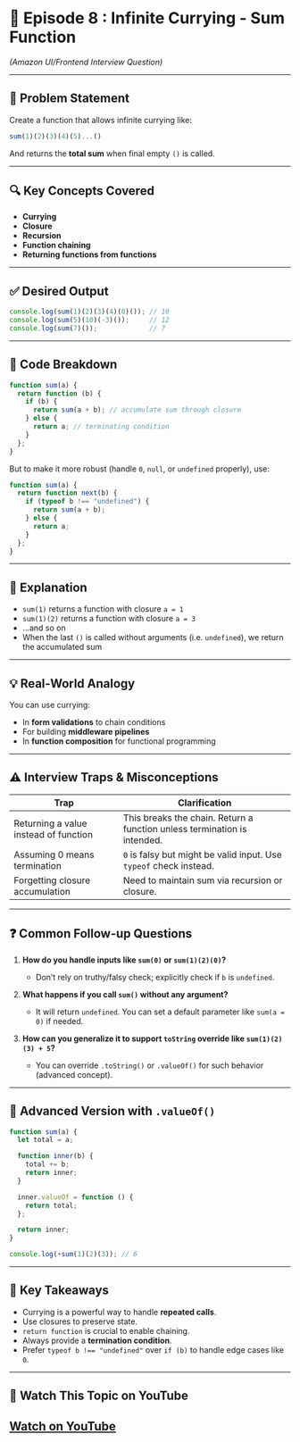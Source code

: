 # 📘 Episode 8 : Infinite Currying - Sum Function  
*(Amazon UI/Frontend Interview Question)*

---

## 🧠 Problem Statement

Create a function that allows infinite currying like:

```js
sum(1)(2)(3)(4)(5)...()
```

And returns the **total sum** when final empty `()` is called.

---

## 🔍 Key Concepts Covered

- **Currying**  
- **Closure**  
- **Recursion**
- **Function chaining**
- **Returning functions from functions**

---

## ✅ Desired Output

```js
console.log(sum(1)(2)(3)(4)(0)()); // 10
console.log(sum(5)(10)(-3)());     // 12
console.log(sum(7)());             // 7
```

---

## 🧪 Code Breakdown

```js
function sum(a) {
  return function (b) {
    if (b) {
      return sum(a + b); // accumulate sum through closure
    } else {
      return a; // terminating condition
    }
  };
}
```

But to make it more robust (handle `0`, `null`, or `undefined` properly), use:

```js
function sum(a) {
  return function next(b) {
    if (typeof b !== "undefined") {
      return sum(a + b);
    } else {
      return a;
    }
  };
}
```

---

## 🔁 Explanation

- `sum(1)` returns a function with closure `a = 1`
- `sum(1)(2)` returns a function with closure `a = 3`
- ...and so on
- When the last `()` is called without arguments (i.e. `undefined`), we return the accumulated sum

---

## 💡 Real-World Analogy

You can use currying:
- In **form validations** to chain conditions
- For building **middleware pipelines**
- In **function composition** for functional programming

---

## ⚠️ Interview Traps & Misconceptions

| Trap | Clarification |
|------|---------------|
| Returning a value instead of function | This breaks the chain. Return a function unless termination is intended. |
| Assuming 0 means termination | `0` is falsy but might be valid input. Use `typeof` check instead. |
| Forgetting closure accumulation | Need to maintain sum via recursion or closure. |

---

## ❓ Common Follow-up Questions

1. **How do you handle inputs like `sum(0)` or `sum(1)(2)(0)`?**  
   - Don’t rely on truthy/falsy check; explicitly check if `b` is `undefined`.

2. **What happens if you call `sum()` without any argument?**  
   - It will return `undefined`. You can set a default parameter like `sum(a = 0)` if needed.

3. **How can you generalize it to support `toString` override like `sum(1)(2)(3) + 5`?**  
   - You can override `.toString()` or `.valueOf()` for such behavior (advanced concept).

---

## 🧠 Advanced Version with `.valueOf()`

```js
function sum(a) {
  let total = a;

  function inner(b) {
    total += b;
    return inner;
  }

  inner.valueOf = function () {
    return total;
  };

  return inner;
}

console.log(+sum(1)(2)(3)); // 6
```

---

## 📌 Key Takeaways

- Currying is a powerful way to handle **repeated calls**.
- Use closures to preserve state.
- `return function` is crucial to enable chaining.
- Always provide a **termination condition**.
- Prefer `typeof b !== "undefined"` over `if (b)` to handle edge cases like `0`.

---

## 🎥 Watch This Topic on YouTube
## [Watch on YouTube](https://www.youtube.com/watch?v=D5ENjfSkHY4)